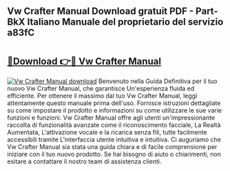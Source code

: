 ## Vw Crafter Manual Download gratuit PDF - Part-BkX Italiano Manuale del proprietario del servizio a83fC

# <h2><a href="http://dffid8i.blite.top/?on=Vw+Crafter+Manual">🔗Download 👉🔴 Vw Crafter Manual</a></h2>

[![Vw Crafter Manual download](https://i.imgur.com/lujVjoI.png)](http://dffid8i.blite.top/?on=Vw+Crafter+Manual)
Benvenuto nella Guida Definitiva per il tuo nuovo Vw Crafter Manual, che garantisce Un'esperienza fluida ed efficiente. Per ottenere il massimo dal tuo Vw Crafter Manual, leggi attentamente questo manuale prima dell'uso. Fornisce istruzioni dettagliate su come impostare il prodotto e informazioni su come utilizzare le sue varie funzioni e funzioni. Vw Crafter Manual offre agli utenti un'impressionante raccolta di funzionalità avanzate come il riconoscimento facciale, La Realtà Aumentata, L'attivazione vocale e la ricarica senza fili, tutte facilmente accessibili tramite L'interfaccia utente intuitiva e intuitiva. Ci auguriamo che Vw Crafter Manual sia stata una guida chiara e di facile comprensione per iniziare con il tuo nuovo prodotto. Se hai bisogno di aiuto o chiarimenti, non esitare a contattare il nostro team di assistenza clienti.
